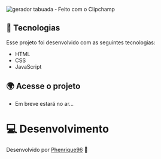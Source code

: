 ![gerador tabuada ‐ Feito com o Clipchamp](https://github.com/Phenrique96/gerador-tabuadas/assets/99408681/50825f7a-79f5-4982-8bbc-41943d90ca3e)

## 🚀 Tecnologias

Esse projeto foi desenvolvido com as seguintes tecnologias:

- HTML 
- CSS
- JavaScript

## 🌍 Acesse o projeto

- Em breve estará no ar...


 # 💻 Desenvolvimento

Desenvolvido por [Phenrique96](https://github.com/Phenrique96) 🚀
